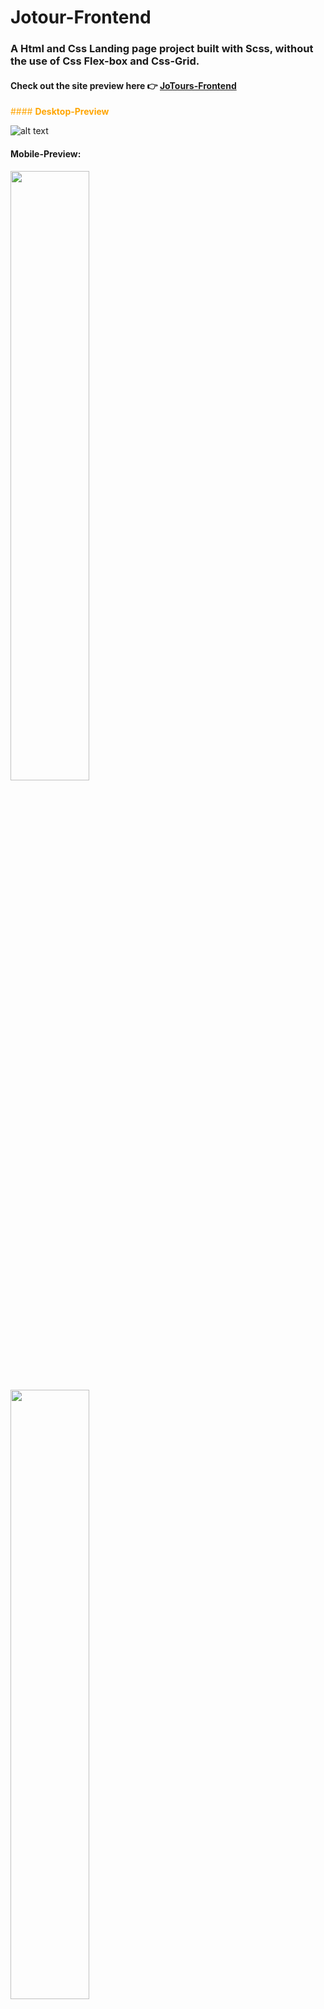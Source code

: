 # Jotour-Frontend

### A Html and Css Landing page project built with Scss, without the use of Css Flex-box and Css-Grid.

#### **Check out the site preview here 👉 [JoTours-Frontend](https://jotours-frontend.herokuapp.com/)**

<!-- | Solarized dark | Solarized Ocean |
| :------------: | :-------------: | -->

<span style="color:orange;">#### **Desktop-Preview**</span>

![alt text](https://lh3.googleusercontent.com/KPKnnoQSWpPQxX8epp0SOmO8wCk2YNKkxkQLazcVJnx7gDvKQtND9bowYEGWYNF0_nHdY1LVQYHFC7QvMYgxTVHcJuO8ZDxkMrEXdaXo45fVcLboS6Der88AMEcxMsjgvnFDyha63d0mJfGWCHjj0IgoAr_RuIETge8bbHcHQZUYTIhZkJXWzqYKbIMUDU8R6rsPigsURarPUqK8dagWgv_pAuEiA7DRGN4jEGyEeYJxRpKaEeIGq2QEgBsrEumxHCuIb3RLsv0fuEPGyUiHT3Dan4Rer3SeNNRliwK1tb6cBNwfycL_dtVr4uvbbqMbfQdqMjizI4SMd-AhedRr-p_h_KgyLoG_1461mRYk5gIUe-kodEsPe2lKC1cGtpdgoVPTf0BsPvFJzeYxChKkstSl9GUC_-zfnHXnUWjxxjcaEBSNJSBSbT-8cpJwbaqLnQPNGi8uM-rsqpNpgM2dVTeibmHP-2LU-GAn-un2iqJ-6H9kLETG_iNBZmpdoFtF289lM4EyfNeqNUkeQQJjE9tWOuP4ON1YEFMlrZJSxX2Nzj3kVFofjFCh3Atn1CMfri5dKNam1-BMhIQMix75oWApwYYoi-MN_ONIDWAoSKpRRQuUhif-3g4SVRnk4shlSJFs70E50l4jkrSg5RXUBIA9Xqms0GDB-3uLTOBa2vND7Mrvmfu0rY0=w1414-h795-no "Desktop preview")

#### **Mobile-Preview:**

<div float="left">
  <img src="https://lh3.googleusercontent.com/zIyXq2UI2V9RzvN0fAozc_KlOvra3poPrX5Ah-d_PokcbKMDtNzWewM0pmiT6jE-SjQKWxTtCdcfNnNYiOqmCJqkXbxbFB4xAmLWjbZgGOEmhUivG74hIflRYAB2uxocXx6mcFxXdB94WSvAxq_74l4-SVns-P_QqabxPxFEhN2BySVKwizwUENA_nlOsw8bMtneWeoA_jjk3kiJQPBcEvpvlbtsO3wbk6dau_ik_EbDBgwyTKjZ_LoUivRh2pjbofqqDQbevuZi_V89uiw2C9l8OlI5wskfypQxNwQ3XWDyh1pAbgE8wEE_aKtT_jeAWdazweJ1dsmQhT8ztNoZav7z5LL9BovOwJJS44oqSPt2VFNcage0X4pKBtwYhCytxyAWqAUllF3OLPNOLJpdGygImK8sxZhDivFbuxjc3blsFjFGCj51uHeWCRixtuTHooLVGck6nmrXpSVLQHaWXGPRb_NRhhbEuNbkadpDJczICGQsMmEU9I8Vnq8xhqOWxHJuQtv07w2NT40i3_rqUOYIDwklFbrTB653u0kbdk3NurfZ5o82C00t8C4oge8pUW7KlSTFU9LCjypuvC5okGm8WuukJX8qR--3_KCeb_ecHDyPDu79qPg_a_ikeoakpjKLdF9oKMeOKEX2zV_Yh9WJ_GRwKGn-uxSO8HegVJTF0IVkWhpHVGA=w466-h795-no" width="50%" />
  <img src="https://lh3.googleusercontent.com/iIGX51FlZR-dcpihVanC7yyh9p8bq_2SXV22qIjQlnje_6xa0yoEcUI00zgeF0uFuylpv9TYkeSr623OO-68ArcFV5hnaUQEgT42yZB-SGHr6x8e5veB0TFt9ya0Zqv_3WERELQxBPt8AJu0HVe6GwGHeRkFW4ASsT31z2BCKAkCNq86wJnxz3e_x61Z1lqzGn4XficHixaUQYgmFMtXtX-8qZs6a2x7AS34U3ND5B2JPdNwaJbE81N_E2Tb6T5xMvSq3iwKkGijvhyUzMLOlVndAzNGp7pSV2MMLLDnmmtcBq5m6CLmknBletTLeSTbOdvMn3AsIdEgIwaJxRBiwfgr4q_SjbST4Xqb1ikjI-C34JX0nFvOx6SXj5oWuCjSzlUvfJCdAUg46hIN681TZpFVzzkFVaBV9XWb-dYTlOhp_6vYQgsUH_iUp8SSiDeXuk5Nx-l_Ph_XBgO9u1YVvo0HcCQwzMJ3mreJ50DtqcPvBE9WTRiLUAk_N2_8goti2MXb2uIpPbmdNU6046v12yTMWoUsm_gotZ-_82biGlSCeP0ntHjiXPl_HTRi0PFJE8AIwW4FxVEMCogs_xl4wRTw4rwIGZvp_4hELPJCtscNahOzEo6jvXNACl0SvJDG8WQQz678gcphLz6O_iQOaZsENImXmXPlH37iEfNbLSl5fnqs99MqIHk=w462-h795-no" width="50%" /> 
</div>

<!-- ![](https://lh3.googleusercontent.com/zIyXq2UI2V9RzvN0fAozc_KlOvra3poPrX5Ah-d_PokcbKMDtNzWewM0pmiT6jE-SjQKWxTtCdcfNnNYiOqmCJqkXbxbFB4xAmLWjbZgGOEmhUivG74hIflRYAB2uxocXx6mcFxXdB94WSvAxq_74l4-SVns-P_QqabxPxFEhN2BySVKwizwUENA_nlOsw8bMtneWeoA_jjk3kiJQPBcEvpvlbtsO3wbk6dau_ik_EbDBgwyTKjZ_LoUivRh2pjbofqqDQbevuZi_V89uiw2C9l8OlI5wskfypQxNwQ3XWDyh1pAbgE8wEE_aKtT_jeAWdazweJ1dsmQhT8ztNoZav7z5LL9BovOwJJS44oqSPt2VFNcage0X4pKBtwYhCytxyAWqAUllF3OLPNOLJpdGygImK8sxZhDivFbuxjc3blsFjFGCj51uHeWCRixtuTHooLVGck6nmrXpSVLQHaWXGPRb_NRhhbEuNbkadpDJczICGQsMmEU9I8Vnq8xhqOWxHJuQtv07w2NT40i3_rqUOYIDwklFbrTB653u0kbdk3NurfZ5o82C00t8C4oge8pUW7KlSTFU9LCjypuvC5okGm8WuukJX8qR--3_KCeb_ecHDyPDu79qPg_a_ikeoakpjKLdF9oKMeOKEX2zV_Yh9WJ_GRwKGn-uxSO8HegVJTF0IVkWhpHVGA=w466-h795-no "Mobile preview")

 | ![](https://lh3.googleusercontent.com/iIGX51FlZR-dcpihVanC7yyh9p8bq_2SXV22qIjQlnje_6xa0yoEcUI00zgeF0uFuylpv9TYkeSr623OO-68ArcFV5hnaUQEgT42yZB-SGHr6x8e5veB0TFt9ya0Zqv_3WERELQxBPt8AJu0HVe6GwGHeRkFW4ASsT31z2BCKAkCNq86wJnxz3e_x61Z1lqzGn4XficHixaUQYgmFMtXtX-8qZs6a2x7AS34U3ND5B2JPdNwaJbE81N_E2Tb6T5xMvSq3iwKkGijvhyUzMLOlVndAzNGp7pSV2MMLLDnmmtcBq5m6CLmknBletTLeSTbOdvMn3AsIdEgIwaJxRBiwfgr4q_SjbST4Xqb1ikjI-C34JX0nFvOx6SXj5oWuCjSzlUvfJCdAUg46hIN681TZpFVzzkFVaBV9XWb-dYTlOhp_6vYQgsUH_iUp8SSiDeXuk5Nx-l_Ph_XBgO9u1YVvo0HcCQwzMJ3mreJ50DtqcPvBE9WTRiLUAk_N2_8goti2MXb2uIpPbmdNU6046v12yTMWoUsm_gotZ-_82biGlSCeP0ntHjiXPl_HTRi0PFJE8AIwW4FxVEMCogs_xl4wRTw4rwIGZvp_4hELPJCtscNahOzEo6jvXNACl0SvJDG8WQQz678gcphLz6O_iQOaZsENImXmXPlH37iEfNbLSl5fnqs99MqIHk=w462-h795-no "Mobile preview") -->
